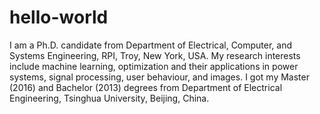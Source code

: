 # hello-world
I am a Ph.D. candidate from Department of Electrical, Computer, and Systems Engineering, RPI, Troy, New York, USA. My research interests include machine learning, optimization and their applications in power systems, signal processing, user behaviour, and images. I got my Master (2016) and Bachelor (2013) degrees from Department of Electrical Engineering, Tsinghua University, Beijing, China.
